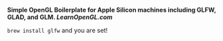 **Simple OpenGL Boilerplate for Apple Silicon machines including GLFW, GLAD, and GLM. *LearnOpenGL.com***

```brew install glfw``` and you are set!